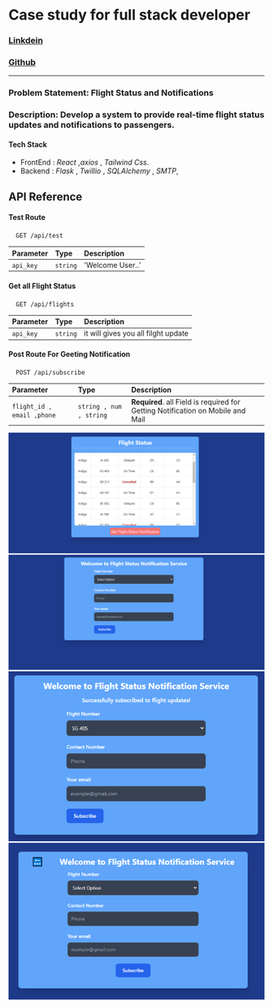 
# Case study for full stack developer 

### [Linkdein](https://linkedin.com/in/sudo-abhinav/)
### [Github](https://github.com/sudo-abhinav)
----------------------

### Problem Statement: Flight Status and Notifications

### Description: Develop a system to provide real-time flight status updates and notifications to passengers.

#### Tech Stack
   - FrontEnd : *React* ,*axios* , *Tailwind Css*.
   - Backend : *Flask* , *Twillio* , *SQLAlchemy* , *SMTP*,
   
## API Reference

#### Test Route

```http
  GET /api/test
```

| Parameter | Type     | Description                |
| :-------- | :------- | :------------------------- |
| `api_key` | `string` |  'Welcome User..'  |


#### Get all Flight Status

```http
  GET /api/flights
```

| Parameter | Type     | Description                |
| :-------- | :------- | :------------------------- |
| `api_key` | `string` | it will gives you all filght update  |

#### Post Route For Geeting Notification

```http
  POST /api/subscribe
```

| Parameter | Type     | Description                       |
| :-------- | :------- | :-------------------------------- |
| `flight_id , email ,phone`      | `string , num , string` | **Required**. all Field is required for Getting Notification on Mobile and Mail |




![Status](image.png)
![notification](image-1.png)
![successfull](image-2.png)
![backButton](image-3.png)